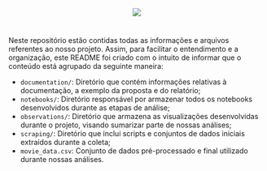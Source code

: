 <p align="center">
    <img src="https://image.ibb.co/dwDoDR/logo.png">
</p>

# 

Neste repositório estão contidas todas as informações e arquivos referentes ao nosso projeto. Assim, para facilitar o entendimento e a organização, este README foi criado com o intuito de informar que o conteúdo está agrupado da seguinte maneira:

- `documentation/`: Diretório que contém informações relativas à documentação, a exemplo da proposta e do relatório;
- `notebooks/`: Diretório responsável por armazenar todos os notebooks desenvolvidos durante as etapas de análise;
- `observations/`: Diretório que armazena as visualizações desenvolvidas durante o projeto, visando sumarizar parte de nossas análises;
- `scraping/`: Diretório que inclui scripts e conjuntos de dados iniciais extraídos durante a coleta;
- `movie_data.csv`: Conjunto de dados pré-processado e final utilizado durante nossas análises.
